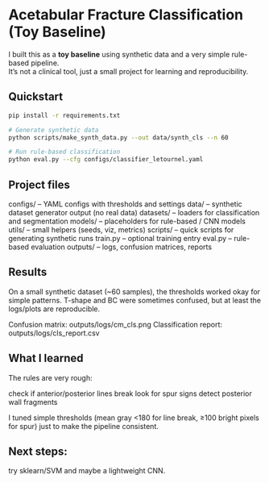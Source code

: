 # Acetabular Fracture Classification (Toy Baseline)

I built this as a **toy baseline** using synthetic data and a very simple rule-based pipeline.  
It’s not a clinical tool, just a small project for learning and reproducibility.

## Quickstart

```bash
pip install -r requirements.txt

# Generate synthetic data
python scripts/make_synth_data.py --out data/synth_cls --n 60

# Run rule-based classification
python eval.py --cfg configs/classifier_letournel.yaml
```

## Project files
configs/ – YAML configs with thresholds and settings
data/ – synthetic dataset generator output (no real data)
datasets/ – loaders for classification and segmentation
models/ – placeholders for rule-based / CNN models
utils/ – small helpers (seeds, viz, metrics)
scripts/ – quick scripts for generating synthetic runs
train.py – optional training entry
eval.py – rule-based evaluation
outputs/ – logs, confusion matrices, reports

## Results
On a small synthetic dataset (~60 samples), the thresholds worked okay for simple patterns.
T-shape and BC were sometimes confused, but at least the logs/plots are reproducible.

Confusion matrix: outputs/logs/cm_cls.png
Classification report: outputs/logs/cls_report.csv

## What I learned
The rules are very rough:

check if anterior/posterior lines break
look for spur signs
detect posterior wall fragments

I tuned simple thresholds (mean gray <180 for line break, ≥100 bright pixels for spur) just to make the pipeline consistent.

## Next steps: 
try sklearn/SVM and maybe a lightweight CNN.
